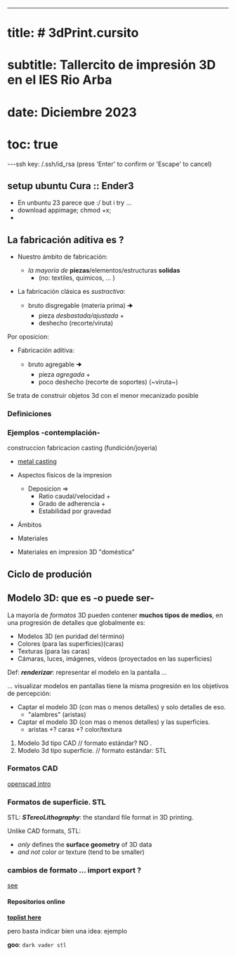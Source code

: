 ---

# title: # 3dPrint.cursito

# subtitle: Tallercito de impresión 3D en el IES Rio Arba

# date: Diciembre 2023

# toc: true

---ssh key: /.ssh/id_rsa (press 'Enter' to confirm or 'Escape' to cancel)

## setup ubuntu Cura :: Ender3

- En unbuntu 23 parece que :/ but i try ...
- download appimage; chmod +x; 
- 

## La fabricación aditiva es ?

- Nuestro ámbito de fabricación:

  - *la mayoria de* **piezas**/elementos/estructuras **solidas**
    - (no: textiles, quimicos, ...  )

- La fabricación clásica es *sustractiva*:

  - bruto disgregable (materia prima) 🠊
    - pieza *desbastada/ajustada* +
    - deshecho (recorte/viruta)

Por oposicion:

- Fabricación aditiva:

  - bruto agregable 🠊
    - pieza *agregada* +
    - poco deshecho (recorte de soportes) (~viruta~)

Se trata de construir objetos 3d con el menor mecanizado posible

### Definiciones

### Ejemplos -contemplación-

  construccion
  fabricacion
  casting (fundición/joyeria)
  
- [metal casting](https://www.youtube.com/watch?v=w1YF47-8iro)

- Aspectos fisicos de la impresion
  - Deposicion =>
    - Ratio caudal/velocidad +
    - Grado de adherencia +
    - Estabilidad por gravedad

- Ámbitos
- Materiales
- Materiales en impresion 3D "doméstica"

## Ciclo de produción

## Modelo 3D: que es -o puede ser-

La mayoría de *formatos* 3D pueden contener **muchos tipos de medios**,
en una progresión de detalles que globalmente es:

- Modelos 3D (en puridad del término)
- Colores (para las superficies)(caras)
- Texturas (para las caras)
- Cámaras, luces, imágenes, vídeos (proyectados en las superficies)

Def: ***renderizar***: representar el modelo en la pantalla ...

... visualizar modelos en pantallas tiene la misma progresión en los objetivos de percepción:

- Captar el modelo 3D (con mas o menos detalles) y solo detalles de eso.
  - "alambres" (aristas)
- Captar el modelo 3D (con mas o menos detalles) y las superficies.
  - aristas +? caras +? color/textura

1. Modelo 3d tipo CAD         // formato estándar? NO .
2. Modelo 3d tipo superficie. // formato estándar: STL

### Formatos CAD

[openscad intro](https://computationalmodelling.bitbucket.io/tools/CSG.html)

### Formatos de superficie. STL

STL: ***STereoLithography***: the standard file format in 3D printing.

Unlike CAD formats, STL:

- *only* defines the **surface geometry** of 3D data
- *and not* color or texture (tend to be smaller)

### cambios de formato ... import export ?

[see](https://en.wikibooks.org/wiki/OpenSCAD_User_Manual)

#### Repositorios online

[**toplist here**](https://www.3devo.com/blog/top-10-sites-for-free-3d-stl-files)

pero basta indicar bien una idea: ejemplo

**goo**: `dark vader stl`
